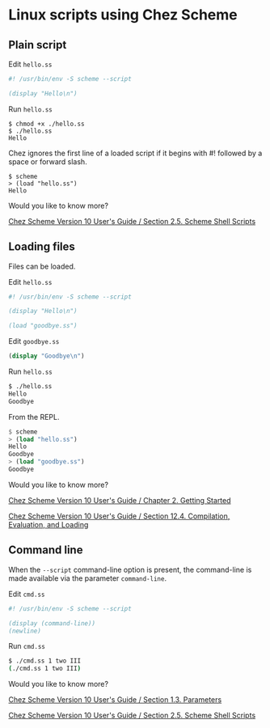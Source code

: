 # Linux scripts using Chez Scheme

## Plain script

Edit `hello.ss`

```scheme
#! /usr/bin/env -S scheme --script

(display "Hello\n")
```

Run `hello.ss`

```
$ chmod +x ./hello.ss
$ ./hello.ss
Hello
```

Chez ignores the first line of a loaded script if it begins with #! followed by a space or forward slash.

```
$ scheme
> (load "hello.ss")
Hello
```

Would you like to know more?

[Chez Scheme Version 10 User's Guide / Section 2.5. Scheme Shell Scripts ](https://cisco.github.io/ChezScheme/csug10.1.0/use.html#./use:h5)


## Loading files

Files can be loaded.

Edit `hello.ss`

```scheme
#! /usr/bin/env -S scheme --script

(display "Hello\n")

(load "goodbye.ss")
```

Edit `goodbye.ss`

```scheme
(display "Goodbye\n")
```

Run `hello.ss`

```bash
$ ./hello.ss
Hello
Goodbye
```

From the REPL.

```scheme
$ scheme
> (load "hello.ss")
Hello
Goodbye
> (load "goodbye.ss")
Goodbye
```

Would you like to know more?

[Chez Scheme Version 10 User's Guide / Chapter 2. Getting Started](https://www.scheme.com/tspl4/start.html#./start:h0)

[Chez Scheme Version 10 User's Guide / Section 12.4. Compilation, Evaluation, and Loading ](https://cisco.github.io/ChezScheme/csug/system.html#./system:h4)


## Command line

When the `--script` command-line option is present, the command-line is made available via the parameter `command-line`.

Edit `cmd.ss`

```scheme
#! /usr/bin/env -S scheme --script

(display (command-line))
(newline)
```

Run `cmd.ss`

```bash
$ ./cmd.ss 1 two III
(./cmd.ss 1 two III)
```


Would you like to know more?

[ Chez Scheme Version 10 User's Guide / Section 1.3. Parameters ](https://cisco.github.io/ChezScheme/csug10.1.0/intro.html#./intro:h3)

[Chez Scheme Version 10 User's Guide / Section 2.5. Scheme Shell Scripts ](https://cisco.github.io/ChezScheme/csug10.1.0/use.html#./use:h5)
